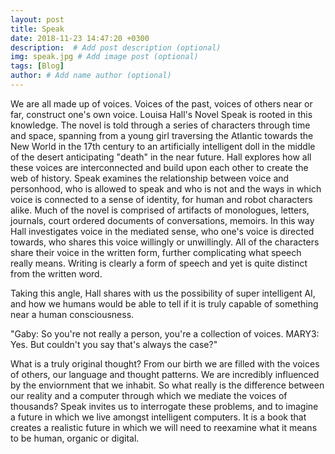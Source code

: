 ```yaml
---
layout: post
title: Speak
date: 2018-11-23 14:47:20 +0300
description:  # Add post description (optional)
img: speak.jpg # Add image post (optional)
tags: [Blog]
author: # Add name author (optional)
---
```


  We are all made up of voices. Voices of the past, voices of others near or far, construct one's own voice. Louisa Hall's Novel Speak is rooted in this knowledge. The novel is told through a series of characters through time and space, spanning from a young girl traversing the Atlantic towards the New World in the 17th century to an artificially intelligent doll in the middle of the desert anticipating "death" in the near future. Hall explores how all these voices are interconnected and build upon each other to create the web of history. Speak examines the relationship between voice and personhood, who is allowed to speak and who is not and the ways in which voice is connected to a sense of identity, for human and robot characters alike. Much of the novel is comprised of artifacts of monologues, letters, journals, court ordered documents of conversations, memoirs. In this way Hall investigates voice in the mediated sense, who one's voice is directed towards, who shares this voice willingly or unwillingly. All of the characters share their voice in the written form, further complicating what speech really means. Writing is clearly a form of speech and yet is quite distinct from the written word.
  
  Taking this angle, Hall shares with us the possibility of super intelligent AI, and how we humans would be able to tell if it is truly capable of something near a human consciousness. 
  
  "Gaby: So you're not really a person, you're a collection of voices.
   MARY3: Yes. But couldn't you say that's always the case?"
   
What is a truly original thought? From our birth we are filled with the voices of others, our language and thought patterns. We are incredibly influenced by the enviornment that we inhabit. So what really is the difference between our reality and a computer through which we mediate the voices of thousands? Speak invites us to interrogate these problems, and to imagine a future in which we live amongst intelligent computers. It is a book that creates a realistic future in which we will need to reexamine what it means to be human, organic or digital. 
